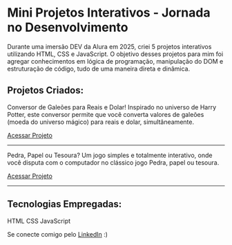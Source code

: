 # Mini Projetos Interativos - Jornada no Desenvolvimento
Durante uma imersão DEV da Alura em 2025, criei 5 projetos interativos utilizando HTML, CSS e JavaScript. O objetivo desses projetos para mim foi agregar conhecimentos em lógica de programação, manipulação do DOM e estruturação de código, tudo de uma maneira direta e dinâmica.

## Projetos Criados:

Conversor de Galeões para Reais e Dolar!
Inspirado no universo de Harry Potter, este conversor permite que você converta valores de galeões (moeda do universo mágico) para reais e dolar, simultâneamente.

[Acessar Projeto](https://codepen.io/Camila-Eller/pen/dPywNMj)

---

Pedra, Papel ou Tesoura?
Um jogo simples e totalmente interativo, onde você disputa com o computador no clássico jogo Pedra, papel ou tesoura.

[Acessar Projeto](https://codepen.io/Camila-Eller/pen/zxYeqWv)

---

## Tecnologias Empregadas:

HTML
CSS
JavaScript

Se conecte comigo pelo [LinkedIn](https://www.linkedin.com/in/camila-eller-416949223/) :)
